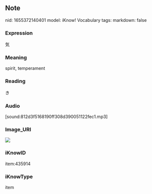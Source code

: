 ## Note
nid: 1655372140401
model: iKnow! Vocabulary
tags: 
markdown: false

### Expression
気

### Meaning
spirit, temperament

### Reading
き

### Audio
[sound:812d3f5168190ff308d390051122fec1.mp3]

### Image_URI
<img src="52047f07bd842836512d8f5b3820438f.jpg">

### iKnowID
item:435914

### iKnowType
item
